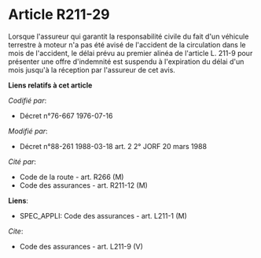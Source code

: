 # Article R211-29

Lorsque l'assureur qui garantit la responsabilité civile du fait d'un véhicule terrestre à moteur n'a pas été avisé de
l'accident de la circulation dans le mois de l'accident, le délai prévu au premier alinéa de l'article L. 211-9 pour
présenter une offre d'indemnité est suspendu à l'expiration du délai d'un mois jusqu'à la réception par l'assureur de cet
avis.

**Liens relatifs à cet article**

_Codifié par_:

  - Décret n°76-667 1976-07-16

_Modifié par_:

  - Décret n°88-261 1988-03-18 art. 2 2° JORF 20 mars 1988

_Cité par_:

  - Code de la route - art. R266 (M)
  - Code des assurances - art. R211-12 (M)

**Liens**:

  - SPEC_APPLI: Code des assurances - art. L211-1 (M)

_Cite_:

  - Code des assurances - art. L211-9 (V)
